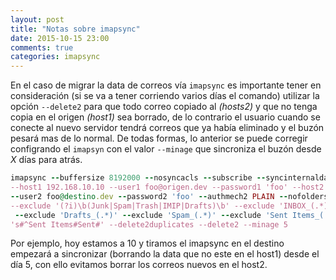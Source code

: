 ```yaml
---
layout: post
title: "Notas sobre imapsync"
date: 2015-10-15 23:00
comments: true
categories: imapsync
---
```

En el caso de migrar la data de correos vía `imapsync` es importante tener en consideración (si se va a tener corriendo varios días el comando) utilizar la opción `--delete2` para que todo correo copiado al <i>(hosts2)</i> y que no tenga copia en el origen <i>(host1)</i> sea borrado, de lo contrario el usuario cuando se conecte al nuevo servidor tendrá correos que ya había eliminado y el buzón pesará mas de lo normal. 
De todas formas, lo anterior se puede corregir configrando el <code>imapsyn</code> con el valor <code>--minage</code> que sincroniza el buzón desde <i>X</i> días para atrás. 
```ruby
imapsync --buffersize 8192000 --nosyncacls --subscribe --syncinternaldates --authmech1 PLAIN /
--host1 192.168.10.10 --user1 foo@origen.dev --password1 'foo' --host2 192.168.10.11 /
--user2 foo@destino.dev --password2 'foo' --authmech2 PLAIN --nofoldersizes --skipsize --fast /
--exclude '(?i)\b(Junk|Spam|Trash|IMIP|Drafts)\b' --exclude 'INBOX_(.*)' --exclude 'Trash_(.*)'/
 --exclude 'Drafts_(.*)' --exclude 'Spam_(.*)' --exclude 'Sent Items_(.*)' --regextrans2 /
's#^Sent Items#Sent#' --delete2duplicates --delete2 --minage 5
``` 

Por ejemplo, hoy estamos a 10 y tiramos el imapsync en el destino empezará a sincronizar (borrando la data que no este en el host1) desde el día 5, con ello evitamos borrar los correos nuevos en el host2.
